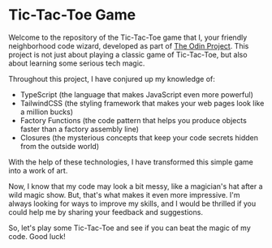# Tic-Tac-Toe Game

Welcome to the repository of the Tic-Tac-Toe game that I, your friendly neighborhood code wizard, developed as part of [The Odin Project](https://www.theodinproject.com/). This project is not just about playing a classic game of Tic-Tac-Toe, but also about learning some serious tech magic.

Throughout this project, I have conjured up my knowledge of:

- TypeScript (the language that makes JavaScript even more powerful)
- TailwindCSS (the styling framework that makes your web pages look like a million bucks)
- Factory Functions (the code pattern that helps you produce objects faster than a factory assembly line)
- Closures (the mysterious concepts that keep your code secrets hidden from the outside world)

With the help of these technologies, I have transformed this simple game into a work of art.

Now, I know that my code may look a bit messy, like a magician's hat after a wild magic show. But, that's what makes it even more impressive. I'm always looking for ways to improve my skills, and I would be thrilled if you could help me by sharing your feedback and suggestions.

So, let's play some Tic-Tac-Toe and see if you can beat the magic of my code. Good luck!
